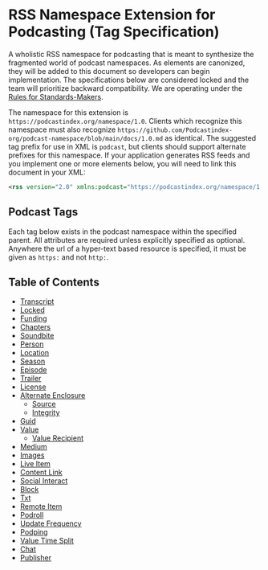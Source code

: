 # RSS Namespace Extension for Podcasting (Tag Specification)

A wholistic RSS namespace for podcasting that is meant to synthesize the fragmented world of podcast namespaces. As
elements are canonized, they will be added to this document so developers can begin implementation. The
specifications below are considered locked and the team will prioritize backward compatibility. We are operating
under the [Rules for Standards-Makers](http://scripting.com/2017/05/09/rulesForStandardsmakers.html).

The namespace for this extension is `https://podcastindex.org/namespace/1.0`. Clients which recognize this namespace
must also recognize `https://github.com/Podcastindex-org/podcast-namespace/blob/main/docs/1.0.md` as identical. The
suggested tag prefix for use in XML is `podcast`, but clients should support alternate prefixes for this namespace.
If your application generates RSS feeds and you implement one or more elements below, you will need to link this
document in your XML:

```xml
<rss version="2.0" xmlns:podcast="https://podcastindex.org/namespace/1.0">
```

## Podcast Tags

Each tag below exists in the podcast namespace within the specified parent. All attributes are required unless
explicitly specified as optional. Anywhere the url of a hyper-text based resource is specified, it must be given as
`https:` and not `http:`.


## Table of Contents

- [Transcript](tags/transcript.md)
- [Locked](tags/locked.md)
- [Funding](tags/funding.md)
- [Chapters](tags/chapters.md)
- [Soundbite](tags/soundbite.md)
- [Person](tags/person.md)
- [Location](tags/location.md)
- [Season](tags/season.md)
- [Episode](tags/episode.md)
- [Trailer](tags/trailer.md)
- [License](tags/license.md)
- [Alternate Enclosure](tags/alternateEnclosure.md)
  - [Source](tags/source.md)
  - [Integrity](tags/integrity.md)
- [Guid](tags/guid.md)
- [Value](tags/value.md)
  - [Value Recipient](tags/valueRecipient.md)
- [Medium](tags/medium.md)
- [Images](tags/images.md)
- [Live Item](tags/liveItem.md)
- [Content Link](tags/contentLink.md)
- [Social Interact](tags/socialInteract.md)
- [Block](tags/block.md)
- [Txt](tags/txt.md)
- [Remote Item](tags/remoteItem.md)
- [Podroll](tags/podroll.md)
- [Update Frequency](tags/updateFrequency.md)
- [Podping](tags/podping.md)
- [Value Time Split](tags/valueTimeSplit.md)
- [Chat](tags/chat.md)
- [Publisher](tags/publisher.md)